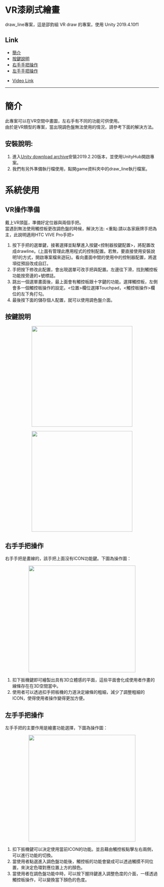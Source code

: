 # VR漆刷式繪畫
draw_line專案，這是邵鈞組 VR draw 的專案，使用 Unity 2019.4.10f1

## Link
+ [簡介](https://github.com/jsyeh/draw_line#%E7%B0%A1%E4%BB%8B)
+ [按鍵說明](https://github.com/jsyeh/draw_line#%E6%8C%89%E9%8D%B5%E8%AA%AA%E6%98%8E)
+ [右手手把操作](https://github.com/jsyeh/draw_line#%E5%8F%B3%E6%89%8B%E6%89%8B%E6%8A%8A%E6%93%8D%E4%BD%9C)
+ [左手手把操作](https://github.com/jsyeh/draw_line#%E5%B7%A6%E6%89%8B%E6%89%8B%E6%8A%8A%E6%93%8D%E4%BD%9C)
*  [Video Link](https://youtu.be/XmyNU33L2q0)
***
# 簡介
此專案可以在VR空間中畫圖，左右手有不同的功能可供使用。  
由於是VR類型的專案，當出現調色盤無法使用的情況，請參考下面的解決方法。

## 安裝說明:
1. 進入[Unity download archive](https://unity3d.com/get-unity/download/archive)安裝2019.2.20版本，並使用UnityHub開啟專案。
2. 我們有另外準備執行檔使用，點開game資料夾中的draw_line執行檔案。  

# 系統使用

## VR操作準備
戴上VR頭盔，準備好定位器與兩個手把。  
當遇到無法使用觸控板更改調色盤的時候，解決方法: <重點:請以各家廠牌手把為主，此說明適用HTC VIVE Pro手把>
1. 按下手把的選單鍵，接著選擇並點擊進入按鍵<控制器按鍵配置>，將配置改成drawline。(上面有管理此應用程式的控制配置。若無，要直接使用安裝說明1的方式，開啟專案檔來遊玩)。看向畫面中間的使用中的控制器配置，將選項從預設改成自訂。
2. 手把按下修改此配置，會出現選單可改手把與配置。左邊往下滑，找到觸控板功能按旁邊的+號標誌。
3. 跳出一個選單畫面後，最上面會有觸控板跟十字鍵的功能。選擇觸控板，左側會多一個觸控板操作的設定。<位置>欄位選擇Touchpad，<觸控板操作>欄位的左下角打勾。
4. 最後按下面的儲存個人配置，就可以使用調色盤介面。

## 按鍵說明
<P Align=center><img src="https://github.com/jsyeh/draw_line/blob/main/Assets/picture/explain_user/Touchpad.png" height="330">
<P Align=center><img src="https://github.com/jsyeh/draw_line/blob/main/Assets/picture/explain_user/Trigger%20Grip.png" height="330">

## 右手手把操作
右手手把是畫線的，該手把上面沒有ICON功能鍵。下圖為操作圖：  
<P Align=center><img src="https://github.com/jsyeh/draw_line/blob/main/Assets/picture/explain_user/righthand_buttom.png" height="350">  
 
1. 扣下扳機鍵即可繪製出具有3D立體感的平面，這些平面會化成使用者作畫的線條存在在3D空間當中。
2. 使用者可以透過扣手把板機的力道決定線條的粗細，減少了調整粗細的ICON，使得使用者操作變得更加方便。

## 左手手把操作
左手手把的主要作用是繪畫功能選擇，下圖為操作圖：  
<P Align=center><img src="https://github.com/jsyeh/draw_line/blob/main/Assets/picture/explain_user/trigger_side.png" height="350">  
 
1. 扣下扳機鍵可以決定使用當前ICON的功能。並且藉由觸控板點擊左右兩側，可以進行功能的切換。
2. 當使用者點選進入調色盤功能後，觸控板的功能會變成可以透過觸摸不同位置，來決定色環對應位置上方的顏色。
3. 當使用者在調色盤功能中時，可以按下握持鍵進入調整色度的介面，一樣透過觸控板操作，可以變換當下顏色的色度。

